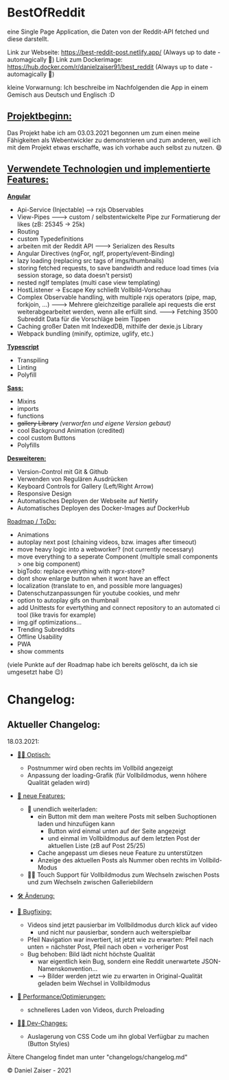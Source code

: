 # BestOfReddit
eine Single Page Application, die Daten von der Reddit-API fetched und diese darstellt.

Link zur Webseite: https://best-reddit-post.netlify.app/ (Always up to date - automagically 🤗)
Link zum Dockerimage: https://hub.docker.com/r/danielzaiser91/best_reddit (Always up to date - automagically 🤗)

kleine Vorwarnung: Ich beschreibe im Nachfolgenden die App in einem Gemisch aus Deutsch und Englisch :D

## <u>Projektbeginn:</u>

Das Projekt habe ich am 03.03.2021 begonnen um zum einen meine Fähigkeiten als Webentwickler zu demonstrieren und zum anderen, weil ich mit dem Projekt etwas erschaffe, was ich vorhabe auch selbst zu nutzen. 😄

## <u>Verwendete Technologien und implementierte Features:</u>

<u>**Angular**</u>
  - Api-Service (Injectable) --> rxjs Observables
  - View-Pipes ---> custom / selbstentwickelte Pipe zur Formatierung der likes (zB: 25345 -> 25k)
  - Routing
  - custom Typedefinitions
  - arbeiten mit der Reddit API ---> Serializen des Results
  - Angular Directives (ngFor, ngIf, property/event-Binding)
  - lazy loading (replacing src tags of imgs/thumbnails)
  - storing fetched requests, to save bandwidth and reduce load times (via session storage, so data doesn't persist)
  - nested ngIf templates (multi case view templating)
  - HostListener -> Escape Key schließt Vollbild-Vorschau
  - Complex Observable handling, with multiple rxjs operators (pipe, map, forkjoin, ...)
    ---> Mehrere gleichzeitige parallele api requests die erst weiterabgearbeitet werden, wenn alle erfüllt sind.
    ---> Fetching 3500 Subreddit Data für die Vorschläge beim Tippen
  - Caching großer Daten mit IndexedDB, mithilfe der dexie.js Library
  - Webpack bundling (minify, optimize, uglify, etc.)

<u>**Typescript**</u>
  - Transpiling
  - Linting
  - Polyfill

<u>**Sass:**</u>
  - Mixins
  - imports
  - functions
  - ~~gallery Library~~ <em>(verworfen und eigene Version gebaut)</em>
  - cool Background Animation (credited)
  - cool custom Buttons
  - Polyfills

<u>**Desweiteren:**</u>
  - Version-Control mit Git & Github
  - Verwenden von Regulären Ausdrücken
  - Keyboard Controls for Gallery (Left/Right Arrow)
  - Responsive Design
  - Automatisches Deployen der Webseite auf Netlify
  - Automatisches Deployen des Docker-Images auf DockerHub


<u>Roadmap / ToDo:</u>
 - Animations
 - autoplay next post (chaining videos, bzw. images after timeout)
 - move heavy logic into a webworker? (not currently necessary)
 - move everything to a seperate Component (multiple small components > one big component)
 - bigTodo: replace everything with ngrx-store?
 - dont show enlarge button when it wont have an effect
 - localization (translate to en, and possible more languages)
 - Datenschutzanpassungen für youtube cookies, und mehr
 - option to autoplay gifs on thumbnail
 - add Unittests for evertything and connect repository to an automated ci tool (like travis for example)
 - img.gif optimizations...
 - Trending Subreddits
 - Offline Usability
 - PWA
 - show comments

(viele Punkte auf der Roadmap habe ich bereits gelöscht, da ich sie umgesetzt habe 😉)

# Changelog:

## Aktueller Changelog:

<span>18.03.2021:</span>
  - <u>👨‍🎨 Optisch:</u>
    - Postnummer wird oben rechts im Vollbild angezeigt
    - Anpassung der loading-Grafik (für Vollbildmodus, wenn höhere Qualität geladen wird)
  
  - <u>🤩 neue Features:</u>
    - 👏 unendlich weiterladen:
      - ein Button mit dem man weitere Posts mit selben Suchoptionen laden und hinzufügen kann
        - Button wird einmal unten auf der Seite angezeigt
        - und einmal im Vollbildmodus auf dem letzten Post der aktuellen Liste (zB auf Post 25/25)
      - Cache angepasst um dieses neue Feature zu unterstützen
      - Anzeige des aktuellen Posts als Nummer oben rechts im Vollbild-Modus
    - 👏📲 Touch Support für Vollbildmodus zum Wechseln zwischen Posts und zum Wechseln zwischen Galleriebildern


  - <u>	🛠 Änderung:</u>
  
  - <u>🐜 Bugfixing:</u>
    - Videos sind jetzt pausierbar im Vollbildmodus durch klick auf video
      - und nicht nur pausierbar, sondern auch weiterspielbar
    - Pfeil Navigation war invertiert, ist jetzt wie zu erwarten: Pfeil nach unten = nächster Post, Pfeil nach oben = vorheriger Post
    - Bug behoben: Bild lädt nicht höchste Qualität
      - war eigentlich kein Bug, sondern eine Reddit unerwartete JSON-Namenskonvention...
      - --> Bilder werden jetzt wie zu erwarten in Original-Qualität geladen beim Wechsel in Vollbildmodus
  
  - <u>🔋 Performance/Optimierungen:</u>
    - schnelleres Laden von Videos, durch Preloading
  
  - <u>👨‍💻 Dev-Changes:</u>
    - Auslagerung von CSS Code um ihn global Verfügbar zu machen (Button Styles)

  
Ältere Changelog findet man unter "changelogs/changelog.md"



© Daniel Zaiser - 2021




